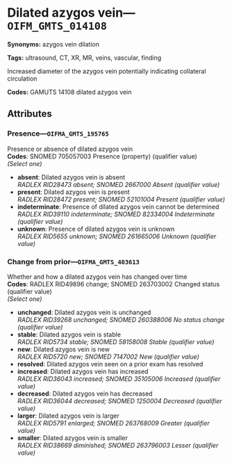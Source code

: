 # Dilated azygos vein—`OIFM_GMTS_014108`

**Synonyms:** azygos vein dilation

**Tags:** ultrasound, CT, XR, MR, veins, vascular, finding

Increased diameter of the azygos vein potentially indicating collateral circulation

**Codes:** GAMUTS 14108 dilated azygos vein

## Attributes

### Presence—`OIFMA_GMTS_195765`

Presence or absence of dilated azygos vein  
**Codes**: SNOMED 705057003 Presence (property) (qualifier value)  
*(Select one)*

- **absent**: Dilated azygos vein is absent  
_RADLEX RID28473 absent; SNOMED 2667000 Absent (qualifier value)_
- **present**: Dilated azygos vein is present  
_RADLEX RID28472 present; SNOMED 52101004 Present (qualifier value)_
- **indeterminate**: Presence of dilated azygos vein cannot be determined  
_RADLEX RID39110 indeterminate; SNOMED 82334004 Indeterminate (qualifier value)_
- **unknown**: Presence of dilated azygos vein is unknown  
_RADLEX RID5655 unknown; SNOMED 261665006 Unknown (qualifier value)_

### Change from prior—`OIFMA_GMTS_403613`

Whether and how a dilated azygos vein has changed over time  
**Codes**: RADLEX RID49896 change; SNOMED 263703002 Changed status (qualifier value)  
*(Select one)*

- **unchanged**: Dilated azygos vein is unchanged  
_RADLEX RID39268 unchanged; SNOMED 260388006 No status change (qualifier value)_
- **stable**: Dilated azygos vein is stable  
_RADLEX RID5734 stable; SNOMED 58158008 Stable (qualifier value)_
- **new**: Dilated azygos vein is new  
_RADLEX RID5720 new; SNOMED 7147002 New (qualifier value)_
- **resolved**: Dilated azygos vein seen on a prior exam has resolved  
- **increased**: Dilated azygos vein has increased  
_RADLEX RID36043 increased; SNOMED 35105006 Increased (qualifier value)_
- **decreased**: Dilated azygos vein has decreased  
_RADLEX RID36044 decreased; SNOMED 1250004 Decreased (qualifier value)_
- **larger**: Dilated azygos vein is larger  
_RADLEX RID5791 enlarged; SNOMED 263768009 Greater (qualifier value)_
- **smaller**: Dilated azygos vein is smaller  
_RADLEX RID38669 diminished; SNOMED 263796003 Lesser (qualifier value)_